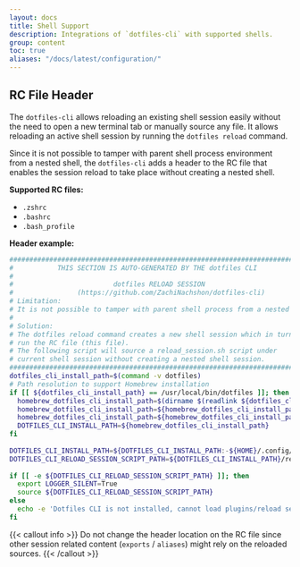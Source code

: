 ```yaml
---
layout: docs
title: Shell Support
description: Integrations of `dotfiles-cli` with supported shells.
group: content
toc: true
aliases: "/docs/latest/configuration/"
---
```


## RC File Header

The `dotfiles-cli` allows reloading an existing shell session easily without the need to open a new terminal tab or manually source any file. It allows reloading an active shell session by running the `dotfiles reload` command.

Since it is not possible to tamper with parent shell process environment from a nested shell, the `dotfiles-cli` adds a header to the RC file that enables the session reload to take place without creating a nested shell.

**Supported RC files:**

- `.zshrc`
- `.bashrc`
- `.bash_profile`

**Header example:**

```bash
############################################################################# 
#           THIS SECTION IS AUTO-GENERATED BY THE dotfiles CLI 
# 
#                         dotfiles RELOAD SESSION 
#                (https://github.com/ZachiNachshon/dotfiles-cli) 
# Limitation: 
# It is not possible to tamper with parent shell process from a nested shell. 
# 
# Solution: 
# The dotfiles reload command creates a new shell session which in turn 
# run the RC file (this file). 
# The following script will source a reload_session.sh script under 
# current shell session without creating a nested shell session. 
############################################################################# 
dotfiles_cli_install_path=$(command -v dotfiles) 
# Path resolution to support Homebrew installation 
if [[ ${dotfiles_cli_install_path} == /usr/local/bin/dotfiles ]]; then 
  homebrew_dotfiles_cli_install_path=$(dirname $(readlink ${dotfiles_cli_install_path})) 
  homebrew_dotfiles_cli_install_path=${homebrew_dotfiles_cli_install_path/bin/libexec} 
  homebrew_dotfiles_cli_install_path=${homebrew_dotfiles_cli_install_path/..\/Cellar//usr/local/Cellar} 
  DOTFILES_CLI_INSTALL_PATH=${homebrew_dotfiles_cli_install_path} 
fi 
 
DOTFILES_CLI_INSTALL_PATH=${DOTFILES_CLI_INSTALL_PATH:-${HOME}/.config/dotfiles-cli} 
DOTFILES_CLI_RELOAD_SESSION_SCRIPT_PATH=${DOTFILES_CLI_INSTALL_PATH}/reload_session.sh 
 
if [[ -e ${DOTFILES_CLI_RELOAD_SESSION_SCRIPT_PATH} ]]; then 
  export LOGGER_SILENT=True 
  source ${DOTFILES_CLI_RELOAD_SESSION_SCRIPT_PATH} 
else 
  echo -e 'Dotfiles CLI is not installed, cannot load plugins/reload session. path: $DOTFILES_CLI_INSTALL_PATH' 
fi
```

{{< callout info >}}
Do not change the header location on the RC file since other session related content (`exports` / `aliases`) might rely on the reloaded sources.
{{< /callout >}}
